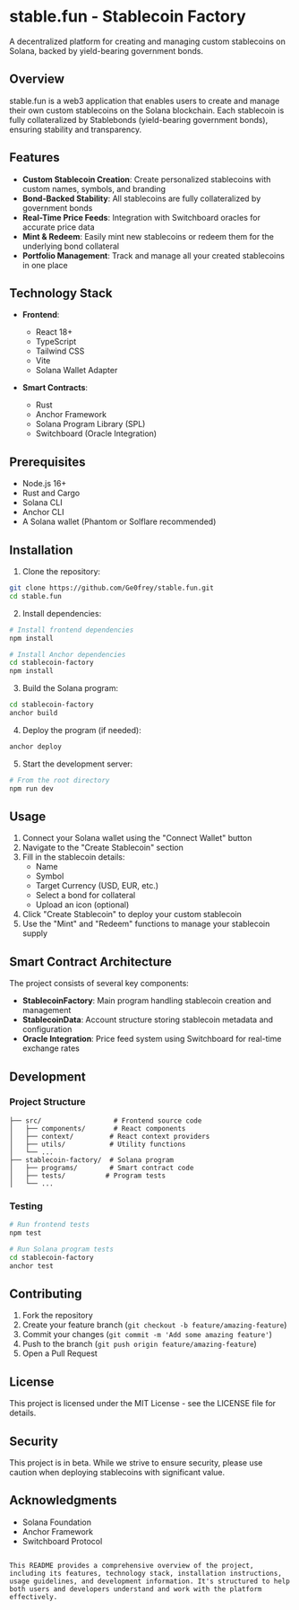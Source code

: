 
# stable.fun - Stablecoin Factory

A decentralized platform for creating and managing custom stablecoins on Solana, backed by yield-bearing government bonds.

## Overview

stable.fun is a web3 application that enables users to create and manage their own custom stablecoins on the Solana blockchain. Each stablecoin is fully collateralized by Stablebonds (yield-bearing government bonds), ensuring stability and transparency.

## Features

- **Custom Stablecoin Creation**: Create personalized stablecoins with custom names, symbols, and branding
- **Bond-Backed Stability**: All stablecoins are fully collateralized by government bonds
- **Real-Time Price Feeds**: Integration with Switchboard oracles for accurate price data
- **Mint & Redeem**: Easily mint new stablecoins or redeem them for the underlying bond collateral
- **Portfolio Management**: Track and manage all your created stablecoins in one place

## Technology Stack

- **Frontend**:
  - React 18+
  - TypeScript
  - Tailwind CSS
  - Vite
  - Solana Wallet Adapter

- **Smart Contracts**:
  - Rust
  - Anchor Framework
  - Solana Program Library (SPL)
  - Switchboard (Oracle Integration)

## Prerequisites

- Node.js 16+
- Rust and Cargo
- Solana CLI
- Anchor CLI
- A Solana wallet (Phantom or Solflare recommended)

## Installation

1. Clone the repository:
```bash
git clone https://github.com/Ge0frey/stable.fun.git
cd stable.fun
```

2. Install dependencies:
```bash
# Install frontend dependencies
npm install

# Install Anchor dependencies
cd stablecoin-factory
npm install
```

3. Build the Solana program:
```bash
cd stablecoin-factory
anchor build
```

4. Deploy the program (if needed):
```bash
anchor deploy
```

5. Start the development server:
```bash
# From the root directory
npm run dev
```

## Usage

1. Connect your Solana wallet using the "Connect Wallet" button
2. Navigate to the "Create Stablecoin" section
3. Fill in the stablecoin details:
   - Name
   - Symbol
   - Target Currency (USD, EUR, etc.)
   - Select a bond for collateral
   - Upload an icon (optional)
4. Click "Create Stablecoin" to deploy your custom stablecoin
5. Use the "Mint" and "Redeem" functions to manage your stablecoin supply

## Smart Contract Architecture

The project consists of several key components:

- **StablecoinFactory**: Main program handling stablecoin creation and management
- **StablecoinData**: Account structure storing stablecoin metadata and configuration
- **Oracle Integration**: Price feed system using Switchboard for real-time exchange rates

## Development

### Project Structure
```
├── src/                  # Frontend source code
│   ├── components/       # React components
│   ├── context/         # React context providers
│   ├── utils/           # Utility functions
│   └── ...
├── stablecoin-factory/  # Solana program
│   ├── programs/        # Smart contract code
│   ├── tests/          # Program tests
│   └── ...
```

### Testing

```bash
# Run frontend tests
npm test

# Run Solana program tests
cd stablecoin-factory
anchor test
```

## Contributing

1. Fork the repository
2. Create your feature branch (`git checkout -b feature/amazing-feature`)
3. Commit your changes (`git commit -m 'Add some amazing feature'`)
4. Push to the branch (`git push origin feature/amazing-feature`)
5. Open a Pull Request

## License

This project is licensed under the MIT License - see the LICENSE file for details.

## Security

This project is in beta. While we strive to ensure security, please use caution when deploying stablecoins with significant value.

## Acknowledgments

- Solana Foundation
- Anchor Framework
- Switchboard Protocol
```

This README provides a comprehensive overview of the project, including its features, technology stack, installation instructions, usage guidelines, and development information. It's structured to help both users and developers understand and work with the platform effectively.
